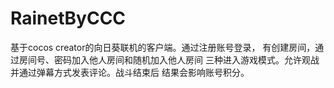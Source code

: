 # RainetByCCC
基于cocos creator的向日葵联机的客户端。通过注册账号登录，
有创建房间，通过房间号、密码加入他人房间和随机加入他人房间
三种进入游戏模式。允许观战并通过弹幕方式发表评论。战斗结束后
结果会影响账号积分。
